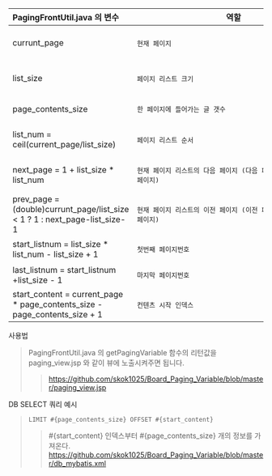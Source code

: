 

|PagingFrontUtil.java 의 변수|역할|예시|
|:------|---|------|
|currunt_page|<pre>현재 페이지</pre>|<pre> 페이징 모습이 "< 1 **2** 3 4 5 >" 인 경우 현재 페이지는 2</pre>|
|list_size|<pre>페이지 리스트 크기</pre>| <pre> 페이징 모습이 "< 1 2 3 4 5 >" 인 경우 페이지 리스트 크기는 5</pre> |
|page_contents_size|<pre>한 페이지에 들어가는 글 갯수</pre>||
|list_num = ceil(current_page/list_size)|<pre>페이지 리스트 순서</pre>|<pre> "< 1 2 3 4 5 >" 이면 페이지 리스트 순서는 1번째, "< 6 7 8 9 10 >" 이면 페이지 리스트 순서는 2번째</pre>|
|next_page = 1 + list_size * list_num|<pre>현재 페이지 리스트의 다음 페이지 (다음 페이지 리스트의 첫번째 페이지)</pre>|<pre> 현재 페이지리스트가 "< 6 7 8 9 10 >" 이면 다음 페이지는 11 </pre>|
|prev_page = (double)currunt_page/list_size < 1 ? 1 : next_page-list_size-1|<pre>현재 페이지 리스트의 이전 페이지 (이전 페이지 리스트의 마지막 페이지)</pre>|<pre> 현재 페이지리스트가 "< 11 12 13 14 15 >" 이면 이전 페이지는 10 </pre>|
|start_listnum = list_size * list_num - list_size + 1|<pre>첫번째 페이지번호</pre>||
|last_listnum = start_listnum +list_size - 1|<pre>마지막 페이지번호</pre>||
|start_content = current_page * page_contents_size - page_contents_size + 1|<pre>컨텐츠 시작 인덱스</pre>||

사용법
> PagingFrontUtil.java 의 getPagingVariable 함수의 리턴값을 paging_view.jsp 와 같이 뷰에 노출시켜주면 됩니다.
>> https://github.com/skok1025/Board_Paging_Variable/blob/master/paging_view.jsp

DB SELECT 쿼리 예시
> <code>LIMIT #{page_contents_size} OFFSET #{start_content}</code>
>> #{start_content} 인덱스부터 #{page_contents_size} 개의 정보를 가져온다. 
>> https://github.com/skok1025/Board_Paging_Variable/blob/master/db_mybatis.xml
